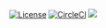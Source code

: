 [![License](https://img.shields.io/badge/License-Apache%202.0-blue.svg)](https://opensource.org/licenses/Apache-2.0)
[![CircleCI](https://circleci.com/gh/ProjectMapK/Shared.svg?style=svg)](https://circleci.com/gh/ProjectMapK/Shared)
[![](https://jitci.com/gh/ProjectMapK/Shared/svg)](https://jitci.com/gh/ProjectMapK/Shared)

